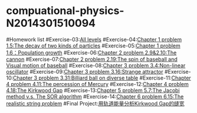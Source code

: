 # compuational-physics-N2014301510094
#Homework list
#Exercise-03:[All levels]()
#Exercise-04:[Chapter 1 problem 1.5:The decay of two kinds of particles]()
#Exercise-05:[Chapter 1 problem 1.6：Population growth]()
#Exercise-06:[Chapter 2 problem 2.9&2.10:The cannon]()
#Exercise-07:[Chapter 2 problem 2.19:The spin of baseball and Visual motion of baseball]()
#Exercise-08:[Chapter 3 problem 3.4:Non-linear oscillator]()
#Exercise-09:[Chapter 3 problem 3.16:Strange attractor]()
#Exercise-10:[Chapter 3 problem 3.31:Billiard ball on diverse table]()
#Exercise-11:[Chapter 4 problem 4.11:The percession of Mercury]()
#Exercise-12:[Chapter 4 problem 4.18:The Kirkwood Gap]()
#Exercise-13:[Chapter 5 problem 5.7:The Jacobi method v.s. The SOR algorithm]()
#Exercise-14:[Chapter 6 problem 6.15:The realistic string problem]()
#Final Project:[用轨道能量分析Kirkwood Gap的缝宽]()

